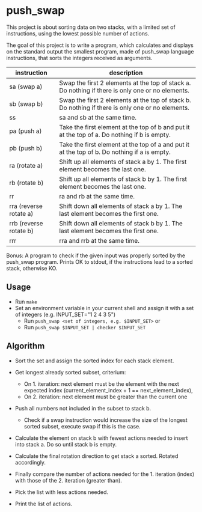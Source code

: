 # push_swap
This project is about sorting data on two stacks, with a limited set of instructions, using the lowest possible number of actions.

The goal of this project is to write a program, which calculates and displays on the standard output the smallest program, made of push_swap language instructions, that sorts the integers received as arguments.

| instruction | description |
| --- | --- |
| sa (swap a) | Swap the first 2 elements at the top of stack a. Do nothing if there is only one or no elements. |
| sb (swap b) | Swap the first 2 elements at the top of stack b. Do nothing if there is only one or no elements. |
| ss | sa and sb at the same time. |
| pa (push a) | Take the first element at the top of b and put it at the top of a. Do nothing if b is empty. |
| pb (push b) | Take the first element at the top of a and put it at the top of b. Do nothing if a is empty. |
| ra (rotate a) | Shift up all elements of stack a by 1. The first element becomes the last one. |
| rb (rotate b) | Shift up all elements of stack b by 1. The first element becomes the last one. |
| rr | ra and rb at the same time. |
| rra (reverse rotate a) | Shift down all elements of stack a by 1. The last element becomes the first one. |
| rrb (reverse rotate b) | Shift down all elements of stack b by 1. The last element becomes the first one. |
| rrr | rra and rrb at the same time. |

Bonus: A program to check if the given input was properly sorted by the push_swap program. Prints OK to stdout, if the instructions lead to a sorted stack, otherwise KO. 

## Usage

- Run `make`
- Set an environment variable in your current shell and assign it with a set of integers (e.g. INPUT_SET="1 2 4 3 5")
  - Run `push_swap <set of integers, e.g. $INPUT_SET>` or
  - Run `push_swap $INPUT_SET | checker $INPUT_SET`

## Algorithm
- Sort the set and assign the sorted index for each stack element.
- Get longest already sorted subset, criterium:
  - On 1. iteration: next element must be the element with the next expected index (current_element_index + 1 == next_element_index),
  - On 2. iteration: next element must be greater than the current one
- Push all numbers not included in the subset to stack b.
  - Check if a swap instruction would increase the size of the longest sorted subset, execute swap if this is the case.
- Calculate the element on stack b with fewest actions needed to insert into stack a. Do so until stack b is empty.
- Calculate the final rotation direction to get stack a sorted. Rotated accordingly.

- Finally compare the number of actions needed for the 1. iteration (index)  with those of the 2. iteration (greater than).
- Pick the list with less actions needed.
- Print the list of actions.
